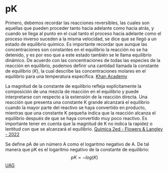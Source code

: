 # pK
Primero, debemos recordar las reacciones reversibles, las cuales son aquellas que pueden proceder tanto hacia adelante como hacia atrás, y cuando se llega al punto en el cual tanto el proceso hacia adelante como el proceso inverso suceden a la misma velocidad, se dice que se llegó a un estado de equilibrio químico. Es importante recordar que aunque las concentraciones son constantes en el equilibrio la reacción no se ha detenido, y es por eso que a este estado también se le llama equilibrio dinámico.
De acuerdo con las concentraciones de todas las especies de la reacción en equilibrio, podemos definir una cantidad llamada la constante de equilibrio ($K$), la cual describe las concentraciones molares en el equilibrio para una temperatura específica.
[Khan Academy](https://es.khanacademy.org/science/ap-chemistry/chemical-equilibrium-ap/equilibrium-constant-ap/a/the-equilibrium-constant-k)

La magnitud de la constante de equilibrio refleja explícitamente la composición de una mezcla de reacción en el equilibrio y puede interpretarse con respecto a la extensión de la reacción directa. Una reacción que presenta una constante K grande alcanzará el equilibrio cuando la mayor parte del reactivo se haya convertido en producto, mientras que una constante K pequeña indica que la reacción alcanza el equilibrio después de que se haya convertido muy poco reactivo. Es importante tener en cuenta que la magnitud de K no indica la rapidez o lentitud con que se alcanzará el equilibrio.
[Química 2ed - Flowers & Langley - 2022](https://openstax.org/books/qu%C3%ADmica-2ed/pages/13-2-constantes-de-equilibrio)

Se define pA de un número A como el logaritmo negativo de A. De tal manera que pK es el logaritmo negativo de la constante de equilibrio:
$$
pK = -log(K)
$$
[UAG](https://libroelectronico.uaa.mx/capitulo-3-ph-y-soluciones/concepto-de-pk.html)
